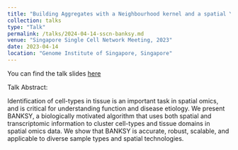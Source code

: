 ```yaml
---
title: "Building Aggregates with a Neighbourhood kernel and a spatial Yardstick (BANKSY)"
collection: talks
type: "Talk"
permalink: /talks/2024-04-14-sscn-banksy.md
venue: "Singapore Single Cell Network Meeting, 2023"
date: 2023-04-14
location: "Genome Institute of Singapore, Singapore"
---
```


You can find the talk slides [here](/files/BANKSY_SSCN_2023_v2_ppt.pptx)

Talk Abstract: 

Identification of cell-types in tissue is an important task in spatial omics, and is critical for understanding function and disease etiology. We present BANKSY, a biologically motivated algorithm that uses both spatial and transcriptomic information to cluster cell-types and tissue domains in spatial omics data. We show that BANKSY is accurate, robust, scalable, and applicable to diverse sample types and spatial technologies.

